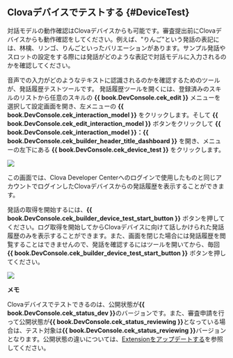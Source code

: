 ## Clovaデバイスでテストする {#DeviceTest}

対話モデルの動作確認はClovaデバイスからも可能です。審査提出前にClovaデバイスからも動作確認をしてください。例えば、"りんご"という発話の表記には、林檎、リンゴ、りんごといったバリエーションがあります。サンプル発話やスロットの設定をする際には発話がどのような表記で対話モデルに入力されるのかを確認してください。

音声での入力がどのようなテキストに認識されるのかを確認するためのツールが、発話履歴テストツールです。
発話履歴ツールを開くには、登録済みのスキルのリストから任意のスキルの **{{ book.DevConsole.cek_edit }}** メニューを選択して設定画面を開き、左メニューの **{{ book.DevConsole.cek_interaction_model }}** をクリックします。そして **{{ book.DevConsole.cek_edit_interaction_model }}** ボタンをクリックして **{{ book.DevConsole.cek_interaction_model }}：{{ book.DevConsole.cek_builder_header_title_dashboard }}** を開き、メニューの左下にある **{{ book.DevConsole.cek_device_test }}** をクリックします。

![](/DevConsole/Assets/Images/DevConsole-DeviceTest_Menu.png)

この画面では、Clova Developer Centerへのログインで使用したものと同じアカウントでログインしたClovaデバイスからの発話履歴を表示することができます。

発話の取得を開始するには、**{{ book.DevConsole.cek_builder_device_test_start_button }}** ボタンを押してください。ログ取得を開始してからClovaデバイスに向けて話しかけられた発話履歴のみを表示することができます。また、画面を閉じた場合には発話履歴を閲覧することはできませんので、発話を確認するにはツールを開いてから、毎回 **{{ book.DevConsole.cek_builder_device_test_start_button }}** ボタンを押してください。

![](/DevConsole/Assets/Images/DevConsole-DeviceTest_StartTest.png)

<div class="note">
  <p><strong>メモ</strong></p>
  <p>Clovaデバイスでテストできるのは、公開状態が<strong>{{ book.DevConsole.cek_status_dev }}</strong>のバージョンです。また、審査申請を行って公開状態が<strong>{{ book.DevConsole.cek_status_reviewing }}</strong>となっている場合は、テスト対象は<strong>{{ book.DevConsole.cek_status_reviewing }}</strong>バージョンとなります。公開状態の違いについては、<a href="/DevConsole/Guides/Update_Extension.md" target="_blank">Extensionをアップデートする</a>を参照してください。</p>
</div>
